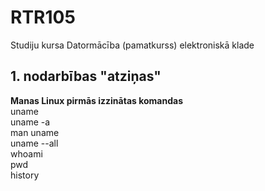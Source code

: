 # RTR105
Studiju kursa Datormācība (pamatkurss) elektroniskā klade

## 1. nodarbības "atziņas"
**Manas Linux pirmās izzinātas komandas**    
uname  
uname -a  
man uname  
uname --all  
whoami  
pwd  
history  
